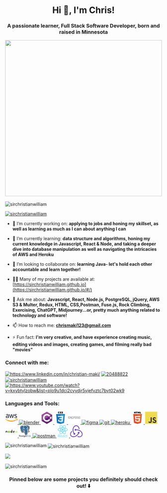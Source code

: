 <h1 align="center">Hi 👋, I'm Chris!</h1>
<h3 align="center">A passionate learner, Full Stack Software Developer, born and raised in Minnesota</h3>
<p> <img src="https://cdn.discordapp.com/attachments/1008571069797507102/1065065679134408755/MelatoninSurvivor_Cool_tech_background_image_for_programmingcod_c703ea83-f5c2-4b64-8ef2-5d4606f4c32d.png" width="100%" height="500px"/> </p>
<p align="left"> <img src="https://komarev.com/ghpvc/?username=sirchristianwilliam&label=Profile%20views&color=0e75b6&style=flat" alt="sirchristianwilliam" /> </p>
<p align="left"> <a href="https://github.com/ryo-ma/github-profile-trophy"><img src="https://github-profile-trophy.vercel.app/?username=sirchristianwilliam" alt="sirchristianwilliam" /></a> </p>

- 🔭 I’m currently working on: **applying to jobs and honing my skillset, as well as learning as much as I can about anything I can**

- 🌱 I’m currently learning: **data structure and algorithms, honing my current knowledge in Javascript, React & Node, and taking a deeper dive into database manipulation as well as navigating the intricacies of AWS and Heroku**

- 👯 I’m looking to collaborate on: **learning Java- let's hold each other accountable and learn together!**

- 👨‍💻 Many of my projects are available at: [https://sirchristianwilliam.github.io](https://sirchristianwilliam.github.io/#/)

- 💬 Ask me about: **Javascript, React, Node.js, PostgreSQL, jQuery, AWS S3 & Multer, Redux, HTML, CSS,Postman, Fuse.js, Rock Climbing, Exercising, ChatGPT, Midjourney...or, pretty much anything related to technology and software!**

- 📫 How to reach me: **chrismaki123@gmail.com**

<!-- - 📄 Know about my experiences [chrome-extension://efaidnbmnnnibpcajpcglclefindmkaj/https://sirchristianwilliam.github.io/Portfolio/Server/public/images/Christian%20Maki%20Resume.pdf](chrome-extension://efaidnbmnnnibpcajpcglclefindmkaj/https://sirchristianwilliam.github.io/Portfolio/Server/public/images/Christian%20Maki%20Resume.pdf) -->

- ⚡ Fun fact: **I'm very creative, and have experience creating music, editing videos and images, creating games, and filming really bad "movies"**

<h3 align="left">Connect with me:</h3>
<p align="left">
<a href="https://linkedin.com/in/https://www.linkedin.com/in/christian-maki/" target="blank"><img align="center" src="https://raw.githubusercontent.com/rahuldkjain/github-profile-readme-generator/master/src/images/icons/Social/linked-in-alt.svg" alt="https://www.linkedin.com/in/christian-maki/" height="30" width="40" /></a>
<a href="https://stackoverflow.com/users/20488822" target="blank"><img align="center" src="https://raw.githubusercontent.com/rahuldkjain/github-profile-readme-generator/master/src/images/icons/Social/stack-overflow.svg" alt="20488822" height="30" width="40" /></a>
<a href="https://kaggle.com/sirchristianwilliam" target="blank"><img align="center" src="https://raw.githubusercontent.com/rahuldkjain/github-profile-readme-generator/master/src/images/icons/Social/kaggle.svg" alt="sirchristianwilliam" height="30" width="40" /></a>
<a href="https://www.youtube.com/c/https://www.youtube.com/watch?v=kxybtylzobw&list=plo9u1dci2cvydjr5vjefvztc7bvt02wk9" target="blank"><img align="center" src="https://raw.githubusercontent.com/rahuldkjain/github-profile-readme-generator/master/src/images/icons/Social/youtube.svg" alt="https://www.youtube.com/watch?v=kxybtylzobw&list=plo9u1dci2cvydjr5vjefvztc7bvt02wk9" height="30" width="40" /></a>
</p>

<h3 align="left">Languages and Tools:</h3>
<p align="left"> <a href="https://aws.amazon.com" target="_blank" rel="noreferrer"> <img src="https://raw.githubusercontent.com/devicons/devicon/master/icons/amazonwebservices/amazonwebservices-original-wordmark.svg" alt="aws" width="40" height="40"/> </a> <a href="https://www.blender.org/" target="_blank" rel="noreferrer"> <img src="https://download.blender.org/branding/community/blender_community_badge_white.svg" alt="blender" width="40" height="40"/> </a> <a href="https://www.w3schools.com/cs/" target="_blank" rel="noreferrer"> <img src="https://raw.githubusercontent.com/devicons/devicon/master/icons/csharp/csharp-original.svg" alt="csharp" width="40" height="40"/> </a> <a href="https://www.w3schools.com/css/" target="_blank" rel="noreferrer"> <img src="https://raw.githubusercontent.com/devicons/devicon/master/icons/css3/css3-original-wordmark.svg" alt="css3" width="40" height="40"/> </a> <a href="https://expressjs.com" target="_blank" rel="noreferrer"> <img src="https://raw.githubusercontent.com/devicons/devicon/master/icons/express/express-original-wordmark.svg" alt="express" width="40" height="40"/> </a> <a href="https://www.figma.com/" target="_blank" rel="noreferrer"> <img src="https://www.vectorlogo.zone/logos/figma/figma-icon.svg" alt="figma" width="40" height="40"/> </a> <a href="https://git-scm.com/" target="_blank" rel="noreferrer"> <img src="https://www.vectorlogo.zone/logos/git-scm/git-scm-icon.svg" alt="git" width="40" height="40"/> </a> <a href="https://heroku.com" target="_blank" rel="noreferrer"> <img src="https://www.vectorlogo.zone/logos/heroku/heroku-icon.svg" alt="heroku" width="40" height="40"/> </a> <a href="https://www.w3.org/html/" target="_blank" rel="noreferrer"> <img src="https://raw.githubusercontent.com/devicons/devicon/master/icons/html5/html5-original-wordmark.svg" alt="html5" width="40" height="40"/> </a> <a href="https://developer.mozilla.org/en-US/docs/Web/JavaScript" target="_blank" rel="noreferrer"> <img src="https://raw.githubusercontent.com/devicons/devicon/master/icons/javascript/javascript-original.svg" alt="javascript" width="40" height="40"/> </a> <a href="https://nodejs.org" target="_blank" rel="noreferrer"> <img src="https://raw.githubusercontent.com/devicons/devicon/master/icons/nodejs/nodejs-original-wordmark.svg" alt="nodejs" width="40" height="40"/> </a> <a href="https://www.postgresql.org" target="_blank" rel="noreferrer"> <img src="https://raw.githubusercontent.com/devicons/devicon/master/icons/postgresql/postgresql-original-wordmark.svg" alt="postgresql" width="40" height="40"/> </a> <a href="https://postman.com" target="_blank" rel="noreferrer"> <img src="https://www.vectorlogo.zone/logos/getpostman/getpostman-icon.svg" alt="postman" width="40" height="40"/> </a> <a href="https://reactjs.org/" target="_blank" rel="noreferrer"> <img src="https://raw.githubusercontent.com/devicons/devicon/master/icons/react/react-original-wordmark.svg" alt="react" width="40" height="40"/> </a> <a href="https://redux.js.org" target="_blank" rel="noreferrer"> <img src="https://raw.githubusercontent.com/devicons/devicon/master/icons/redux/redux-original.svg" alt="redux" width="40" height="40"/> </a> </p>

<p><img align="left" src="https://github-readme-stats.vercel.app/api/top-langs?username=sirchristianwilliam&show_icons=true&locale=en&layout=compact" alt="sirchristianwilliam" /></p>

<p>&nbsp;<img align="center" src="https://github-readme-stats.vercel.app/api?username=sirchristianwilliam&show_icons=true&locale=en" alt="sirchristianwilliam" /></p>

 <a href=""> <img align="center" src="https://github-readme-stats-sigma-five.vercel.app/api/top-langs/?username=SirChristianWilliam&theme=react&line_height=40&hide=css"/> </a>
 
   
 
<p><img align="center" src="https://github-readme-streak-stats.herokuapp.com/?user=sirchristianwilliam&" alt="sirchristianwilliam" /></p>

<h3 align="center">Pinned below are some projects you definitely should check out! ⬇️</h3>

